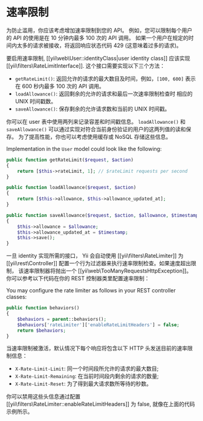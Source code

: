 速率限制
=============

为防止滥用，你应该考虑增加速率限制到您的 API。
例如，您可以限制每个用户的 API 的使用是在 10 分钟内最多 100 次的 API 调用。
如果一个用户在规定的时间内太多的请求被接收，将返回响应状态代码 429 (这意味着过多的请求)。

要启用速率限制, [[yii\web\User::identityClass|user identity class]] 应该实现 [[yii\filters\RateLimitInterface]].
这个接口需要实现以下三个方法：

* `getRateLimit()`: 返回允许的请求的最大数目及时间，例如，`[100, 600]` 表示在 600 秒内最多 100 次的 API 调用。
* `loadAllowance()`: 返回剩余的允许的请求和最后一次速率限制检查时
  相应的 UNIX 时间戳数。
* `saveAllowance()`: 保存剩余的允许请求数和当前的 UNIX 时间戳。

你可以在 user 表中使用两列来记录容差和时间戳信息。
`loadAllowance()` 和 `saveAllowance()` 
可以通过实现对符合当前身份验证的用户的这两列值的读和保存。
为了提高性能，你也可以考虑使用缓存或 NoSQL 存储这些信息。

Implementation in the `User` model could look like the following:

```php
public function getRateLimit($request, $action)
{
    return [$this->rateLimit, 1]; // $rateLimit requests per second
}

public function loadAllowance($request, $action)
{
    return [$this->allowance, $this->allowance_updated_at];
}

public function saveAllowance($request, $action, $allowance, $timestamp)
{
    $this->allowance = $allowance;
    $this->allowance_updated_at = $timestamp;
    $this->save();
}
```

一旦 identity 实现所需的接口， Yii 会自动使用 [[yii\filters\RateLimiter]]
为 [[yii\rest\Controller]] 配置一个行为过滤器来执行速率限制检查。如果速度超出限制，
该速率限制器将抛出一个 [[yii\web\TooManyRequestsHttpException]]。你可以参考以下代码在你的 REST 控制器类里配置速率限制：

You may configure the rate limiter
as follows in your REST controller classes:

```php
public function behaviors()
{
    $behaviors = parent::behaviors();
    $behaviors['rateLimiter']['enableRateLimitHeaders'] = false;
    return $behaviors;
}
```

当速率限制被激活，默认情况下每个响应将包含以下
HTTP 头发送目前的速率限制信息：

* `X-Rate-Limit-Limit`: 同一个时间段所允许的请求的最大数目;
* `X-Rate-Limit-Remaining`: 在当前时间段内剩余的请求的数量;
* `X-Rate-Limit-Reset`: 为了得到最大请求数所等待的秒数。

你可以禁用这些头信息通过配置 [[yii\filters\RateLimiter::enableRateLimitHeaders]] 为 false,
就像在上面的代码示例所示。
